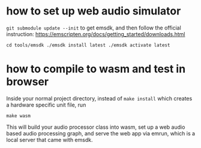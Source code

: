 # how to set up web audio simulator

``
git submodule update --init
``
to get emsdk, and then follow the official instruction: https://emscripten.org/docs/getting_started/downloads.html

``
cd tools/emsdk
./emsdk install latest
./emsdk activate latest
``

# how to compile to wasm and test in browser
Inside your normal project directory, instead of `make install` which creates a hardware specific unit file, run

``
make wasm
``

This will build your audio processor class into wasm, set up a web audio based audio processing graph, and serve the web app via emrun, which is a local server that came with emsdk.
